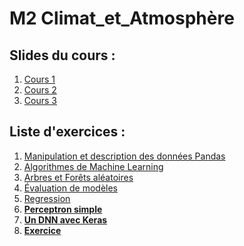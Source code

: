 # M2 Climat_et_Atmosphère

## Slides du cours : 
1. [Cours 1](https://github.com/lsteffenel/M2Atmo_et_Climat/blob/main/Cours1_CLIMAT_2025.pdf)
2. [Cours 2](https://github.com/lsteffenel/M2Atmo_et_Climat/blob/main/Cours2_CLIMAT_2025.pdf)
3. [Cours 3](https://github.com/lsteffenel/M2Atmo_et_Climat/blob/main/Cours3_CLIMAT_2025.pdf)

## Liste d'exercices :
1. [Manipulation et description des données Pandas](https://colab.research.google.com/github/lsteffenel/M2Atmo_et_Climat/blob/main/01-Manipulation%20et%20description%20des%20donnees.ipynb)
2. [Algorithmes de Machine Learning](https://colab.research.google.com/github/lsteffenel/M2Atmo_et_Climat/blob/main/02-Algorithmes%20de%20machine%20learning.ipynb)
3. [Arbres et Forêts aléatoires](https://colab.research.google.com/github/lsteffenel/M2Atmo_et_Climat/blob/main/03-Arbres%20et%20Forets%20aleatoires-2025.ipynb)
4. [Évaluation de modèles](https://colab.research.google.com/github/lsteffenel/M2Atmo_et_Climat/blob/main/04-Evaluation%20des%20modeles.ipynb)
5. [Regression](https://colab.research.google.com/github/lsteffenel/M2Atmo_et_Climat/blob/main/05-Regression.ipynb)
6. **[Perceptron simple](https://colab.research.google.com/github/lsteffenel/M2Atmo_et_Climat/blob/main/06-Simple-Perceptron.ipynb)**
7. **[Un DNN avec Keras](https://colab.research.google.com/github/lsteffenel/M2Atmo_et_Climat/blob/main/07-MNIST_DNN_avec_Keras.ipynb)**
8. **[Exercice](https://colab.research.google.com/github/lsteffenel/M2Atmo_et_Climat/blob/main/08-Exercice-MNIST_with_classical_ML.ipynb)**
   
